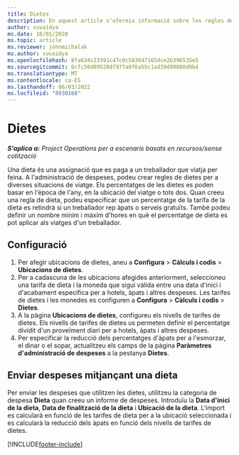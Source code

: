 ```yaml
---
title: Dietes
description: En aquest article s'ofereix informació sobre les regles de per diem que s'utilitzen en la gestió de despeses.
author: suvaidya
ms.date: 10/01/2020
ms.topic: article
ms.reviewer: johnmichalak
ms.author: suvaidya
ms.openlocfilehash: 8fa634c23391c47c0c583647165dce2b396535e5
ms.sourcegitcommit: 6cfc50d89528df977a8f6a55c1ad39d99800d9b4
ms.translationtype: MT
ms.contentlocale: ca-ES
ms.lasthandoff: 06/03/2022
ms.locfileid: "8930168"
---
```

# <a name="per-diems"></a>Dietes

_**S'aplica a:** Project Operations per a escenaris basats en recursos/sense cotització_


Una dieta és una assignació que es paga a un treballador que viatja per feina. A l'administració de despeses, podeu crear regles de dietes per a diverses situacions de viatge. Els percentatges de les dietes es poden basar en l'època de l'any, en la ubicació del viatge o tots dos. Quan creeu una regla de dieta, podeu especificar que un percentatge de la tarifa de la dieta es retindrà si un treballador rep àpats o serveis gratuïts. També podeu definir un nombre mínim i màxim d'hores en què el percentatge de dieta es pot aplicar als viatges d'un treballador.

## <a name="configuration"></a>Configuració 

1. Per afegir ubicacions de dietes, aneu a **Configura** > **Càlculs i codis** > **Ubicacions de dietes**.
2. Per a cadascuna de les ubicacions afegides anteriorment, seleccioneu una tarifa de dieta i la moneda que sigui vàlida entre una data d'inici i d'acabament específica per a hotels, àpats i altres despeses. Les tarifes de dietes i les monedes es configuren a **Configura** > **Càlculs i codis** > **Dietes**.
3. A la pàgina **Ubicacions de dietes**, configureu els nivells de tarifes de dietes. Els nivells de tarifes de dietes us permeten definir el percentatge dividit d'un proveïment diari per a hotels, àpats i altres despeses. 
4. Per especificar la reducció dels percentatges d'àpats per a l'esmorzar, el dinar o el sopar, actualitzeu els camps de la pàgina **Paràmetres d'administració de despeses** a la pestanya **Dietes**. 
    
## <a name="submit-expenses-using-per-diem"></a>Enviar despeses mitjançant una dieta
Per enviar les despeses que utilitzen les dietes, utilitzeu la categoria de despesa **Dieta** quan creeu un informe de despeses. Introduïu la **Data d'inici de la dieta**, **Data de finalització de la dieta** i **Ubicació de la dieta**. L'import es calcularà en funció de les tarifes de dieta per a la ubicació seleccionada i es calcularà la reducció dels àpats en funció dels nivells de tarifes de dietes.


[!INCLUDE[footer-include](../includes/footer-banner.md)]